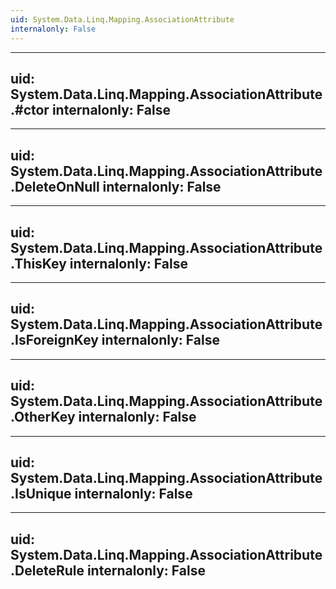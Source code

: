 ```yaml
---
uid: System.Data.Linq.Mapping.AssociationAttribute
internalonly: False
---
```


---
uid: System.Data.Linq.Mapping.AssociationAttribute.#ctor
internalonly: False
---

---
uid: System.Data.Linq.Mapping.AssociationAttribute.DeleteOnNull
internalonly: False
---

---
uid: System.Data.Linq.Mapping.AssociationAttribute.ThisKey
internalonly: False
---

---
uid: System.Data.Linq.Mapping.AssociationAttribute.IsForeignKey
internalonly: False
---

---
uid: System.Data.Linq.Mapping.AssociationAttribute.OtherKey
internalonly: False
---

---
uid: System.Data.Linq.Mapping.AssociationAttribute.IsUnique
internalonly: False
---

---
uid: System.Data.Linq.Mapping.AssociationAttribute.DeleteRule
internalonly: False
---
